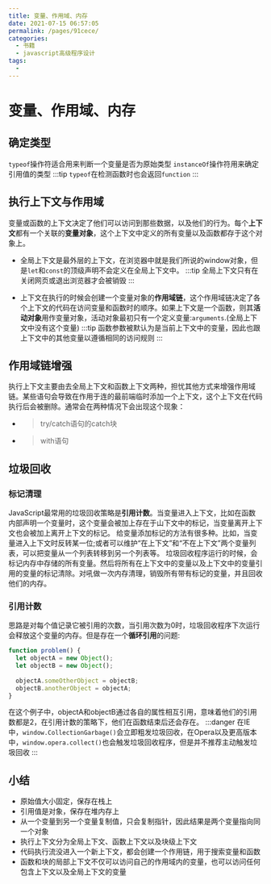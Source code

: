 ```yaml
---
title: 变量、作用域、内存
date: 2021-07-15 06:57:05
permalink: /pages/91cece/
categories:
  - 书籍
  - javascript高级程序设计
tags:
  - 
---
```

# 变量、作用域、内存

## 确定类型

`typeof`操作符适合用来判断一个变量是否为原始类型
`instanceOf`操作符用来确定引用值的类型
:::tip
`typeof`在检测函数时也会返回`function`
:::

## 执行上下文与作用域

变量或函数的上下文决定了他们可以访问到那些数据，以及他们的行为。每个**上下文**都有一个关联的**变量对象**，这个上下文中定义的所有变量以及函数都存于这个对象上。

+ 全局上下文是最外层的上下文，在浏览器中就是我们所说的window对象，但是`let`和`const`的顶级声明不会定义在全局上下文中。
:::tip
全局上下文只有在关闭网页或退出浏览器才会被销毁
:::

+ 上下文在执行的时候会创建一个变量对象的**作用域链**，这个作用域链决定了各个上下文的代码在访问变量和函数时的顺序。如果上下文是一个函数，则其**活动对象**用作变量对象，活动对象最初只有一个定义变量:`arguments`.(全局上下文中没有这个变量)
:::tip
函数参数被默认为是当前上下文中的变量，因此也跟上下文中的其他变量以遵循相同的访问规则
:::

## 作用域链增强

执行上下文主要由去全局上下文和函数上下文两种，担忧其他方式来增强作用域链。某些语句会导致在作用于连的最前端临时添加一个上下文，这个上下文在代码执行后会被删除。通常会在两种情况下会出现这个现象：

+ >try/catch语句的catch块
+ >with语句

## 垃圾回收

### 标记清理

JavaScript最常用的垃圾回收策略是**引用计数**。当变量进入上下文，比如在函数内部声明一个变量时，这个变量会被加上存在于山下文中的标记，当变量离开上下文也会被加上离开上下文的标记。
给变量添加标记的方法有很多种。比如，当变量进入上下文时反转某一位;或者可以维护“在上下文”和“不在上下文”两个变量列表，可以把变量从一个列表转移到另一个列表等。
垃圾回收程序运行的时候，会标记内存中存储的所有变量。然后将所有在上下文中的变量以及上下文中的变量引用的变量的标记清除。对吼做一次内存清理，销毁所有带有标记的变量，并且回收他们的内存。

### 引用计数

思路是对每个值记录它被引用的次数，当引用次数为0时，垃圾回收程序下次运行会释放这个变量的内存。但是存在一个**循环引用**的问题:

```js
function problem() {
  let objectA = new Object();
  let objectB = new Object();
           
  objectA.someOtherObject = objectB;
  objectB.anotherObject = objectA;
}
```

在这个例子中，objectA和objectB通过各自的属性相互引用，意味着他们的引用数都是2，在引用计数的策略下，他们在函数结束后还会存在。
:::danger
在IE中，`window.CollectionGarbage()`会立即粗发垃圾回收，在Opera以及更高版本中，`window.opera.collect()`也会触发垃圾回收程序，但是并不推荐主动触发垃圾回收
:::

## 小结

+ 原始值大小固定，保存在栈上
+ 引用值是对象，保存在堆内存上
+ 从一个变量到另一个变量复制值，只会复制指针，因此结果是两个变量指向同一个对象
+ 执行上下文分为全局上下文、函数上下文以及块级上下文
+ 代码执行流没进入一个新上下文，都会创建一个作用链，用于搜索变量和函数
+ 函数和块的局部上下文不仅可以访问自己的作用域内的变量，也可以访问任何包含上下文以及全局上下文的变量
